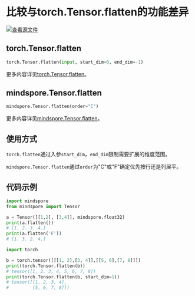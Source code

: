 # 比较与torch.Tensor.flatten的功能差异

[![查看源文件](https://gitee.com/mindspore/docs/raw/r1.6/resource/_static/logo_source.png)](https://gitee.com/mindspore/docs/blob/r1.6/docs/mindspore/migration_guide/source_zh_cn/api_mapping/pytorch_diff/TensorFlatten.md)

## torch.Tensor.flatten

```python
torch.Tensor.flatten(input, start_dim=0, end_dim=-1)
```

更多内容详见[torch.Tensor.flatten](https://pytorch.org/docs/1.5.0/tensors.html#torch.Tensor.flatten)。

## mindspore.Tensor.flatten

```python
mindspore.Tensor.flatten(order="C")
```

更多内容详见[mindspore.Tensor.flatten](https://www.mindspore.cn/docs/api/en/r1.6/api_python/mindspore/mindspore.Tensor.html#mindspore.Tensor.flatten)。

## 使用方式

`torch.flatten`通过入参`start_dim`，`end_dim`限制需要扩展的维度范围。

`mindspore.Tensor.flatten`通过`order`为"C"或"F"确定优先按行还是列展平。

## 代码示例

```python
import mindspore
from mindspore import Tensor

a = Tensor([[1,2], [3,4]], mindspore.float32)
print(a.flatten())
# [1. 2. 3. 4.]
print(a.flatten('F'))
# [1. 3. 2. 4.]

import torch

b = torch.tensor([[[1, 2],[3, 4]],[[5, 6],[7, 8]]])
print(torch.Tensor.flatten(b))
# tensor([1, 2, 3, 4, 5, 6, 7, 8])
print(torch.Tensor.flatten(b, start_dim=1))
# tensor([[1, 2, 3, 4],
#         [5, 6, 7, 8]])
```
